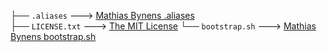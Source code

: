 

├── `.aliases`      ---> [Mathias Bynens .aliases](https://github.com/mathiasbynens/dotfiles/blob/main/.aliases)  
├── `LICENSE.txt`   ---> [The MIT License](https://opensource.org/licenses/MIT)
└── `bootstrap.sh`  ---> [Mathias Bynens bootstrap.sh](https://github.com/mathiasbynens/dotfiles/blob/main/bootstrap.sh)  

